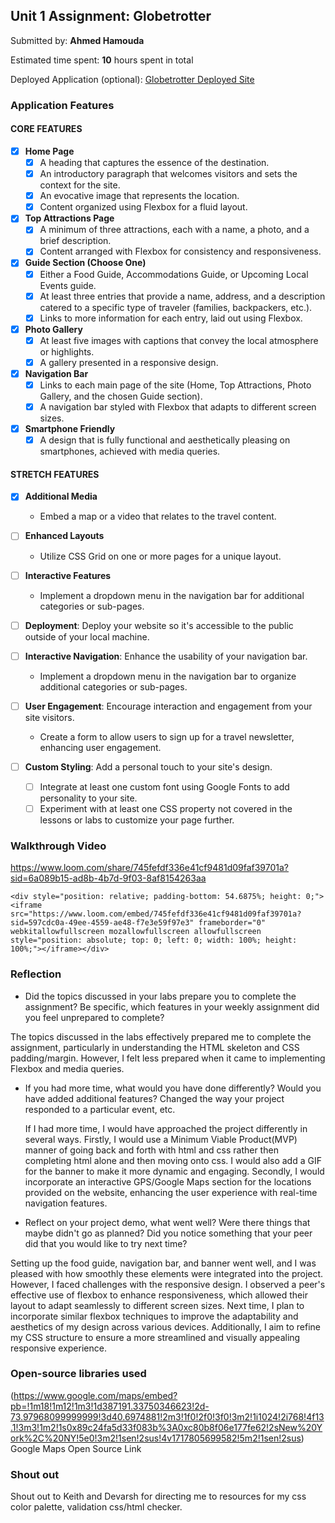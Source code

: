 ## Unit 1 Assignment: Globetrotter

Submitted by: **Ahmed Hamouda**

Estimated time spent: **10** hours spent in total

Deployed Application (optional): [Globetrotter Deployed Site](ADD_LINK_HERE)

### Application Features

#### CORE FEATURES

- [X] **Home Page**
  - [X] A heading that captures the essence of the destination.
  - [X] An introductory paragraph that welcomes visitors and sets the context for the site.
  - [X] An evocative image that represents the location.
  - [X] Content organized using Flexbox for a fluid layout.

- [X] **Top Attractions Page**
  - [X] A minimum of three attractions, each with a name, a photo, and a brief description.
  - [X] Content arranged with Flexbox for consistency and responsiveness.

- [X] **Guide Section (Choose One)**
  - [X] Either a Food Guide, Accommodations Guide, or Upcoming Local Events guide.
  - [X] At least three entries that provide a name, address, and a description catered to a specific type of traveler (families, backpackers, etc.).
  - [X] Links to more information for each entry, laid out using Flexbox.

- [X] **Photo Gallery**
  - [X] At least five images with captions that convey the local atmosphere or highlights.
  - [X] A gallery presented in a responsive design.

- [X] **Navigation Bar**
  - [X] Links to each main page of the site (Home, Top Attractions, Photo Gallery, and the chosen Guide section).
  - [X] A navigation bar styled with Flexbox that adapts to different screen sizes.  

- [X] **Smartphone Friendly**
  - [X] A design that is fully functional and aesthetically pleasing on smartphones, achieved with media queries.

#### STRETCH FEATURES

- [X] **Additional Media**
  - Embed a map or a video that relates to the travel content.

- [ ] **Enhanced Layouts**
  - Utilize CSS Grid on one or more pages for a unique layout.

- [ ] **Interactive Features**
  - Implement a dropdown menu in the navigation bar for additional categories or sub-pages.

- [ ] **Deployment**: Deploy your website so it's accessible to the public outside of your local machine. 

- [ ] **Interactive Navigation**: Enhance the usability of your navigation bar.
  - Implement a dropdown menu in the navigation bar to organize additional categories or sub-pages.

- [ ] **User Engagement**: Encourage interaction and engagement from your site visitors.
  - Create a form to allow users to sign up for a travel newsletter, enhancing user engagement.

- [ ] **Custom Styling**: Add a personal touch to your site's design.
  - [ ] Integrate at least one custom font using Google Fonts to add personality to your site.
  - [ ] Experiment with at least one CSS property not covered in the lessons or labs to customize your page further.

### Walkthrough Video
https://www.loom.com/share/745fefdf336e41cf9481d09faf39701a?sid=6a089b15-ad8b-4b7d-9f03-8af8154263aa

`<div style="position: relative; padding-bottom: 54.6875%; height: 0;"><iframe src="https://www.loom.com/embed/745fefdf336e41cf9481d09faf39701a?sid=597cdc0a-49ee-4559-ae48-f7e3e59f97e3" frameborder="0" webkitallowfullscreen mozallowfullscreen allowfullscreen style="position: absolute; top: 0; left: 0; width: 100%; height: 100%;"></iframe></div>`

### Reflection

* Did the topics discussed in your labs prepare you to complete the assignment? Be specific, which features in your weekly assignment did you feel unprepared to complete?

The topics discussed in the labs effectively prepared me to complete the assignment, particularly in understanding the HTML skeleton and CSS padding/margin. However, I felt less prepared when it came to implementing Flexbox and media queries.

* If you had more time, what would you have done differently? Would you have added additional features? Changed the way your project responded to a particular event, etc.

  If I had more time, I would have approached the project differently in several ways. Firstly, I would use a Minimum Viable Product(MVP) manner of going back and forth with html and css rather then completing html alone and then moving onto css. I would also add a GIF for the banner to make it more dynamic and engaging. Secondly, I would incorporate an interactive GPS/Google Maps section for the locations provided on the website, enhancing the user experience with real-time navigation features. 
  
* Reflect on your project demo, what went well? Were there things that maybe didn't go as planned? Did you notice something that your peer did that you would like to try next time?

Setting up the food guide, navigation bar, and banner went well, and I was pleased with how smoothly these elements were integrated into the project. However, I faced challenges with the responsive design. I observed a peer's effective use of flexbox to enhance responsiveness, which allowed their layout to adapt seamlessly to different screen sizes. Next time, I plan to incorporate similar flexbox techniques to improve the adaptability and aesthetics of my design across various devices. Additionally, I aim to refine my CSS structure to ensure a more streamlined and visually appealing responsive experience.

### Open-source libraries used
(https://www.google.com/maps/embed?pb=!1m18!1m12!1m3!1d387191.33750346623!2d-73.97968099999999!3d40.6974881!2m3!1f0!2f0!3f0!3m2!1i1024!2i768!4f13.1!3m3!1m2!1s0x89c24fa5d33f083b%3A0xc80b8f06e177fe62!2sNew%20York%2C%20NY!5e0!3m2!1sen!2sus!4v1717805699582!5m2!1sen!2sus)
Google Maps Open Source Link

### Shout out
Shout out to Keith and Devarsh for directing me to resources for my css color palette, validation css/html checker.